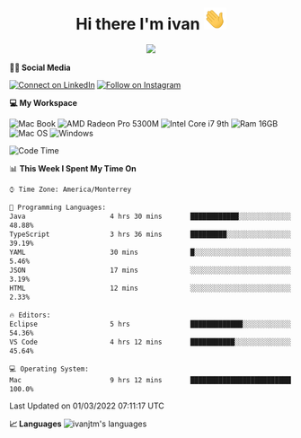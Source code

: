 <h1 align="center">Hi there I'm ivan <img src="https://raw.githubusercontent.com/ABSphreak/ABSphreak/master/gifs/Hi.gif" width="40px" /></h1>
<div align="center">
<img src="http://github-readme-streak-stats.herokuapp.com?user=ivanjtm&hide_border=true&background=00000000&border=FFFFFF00&sideNums=A8A8A8&sideLabels=A8A8A8&currStreakNum=FFC93C&dates=A8A8A8)](https://git.io/streak-stats"/>
</div>

**👦🏻 Social Media**

[![Connect on LinkedIn](https://img.shields.io/badge/LinkedIn-%230077B5.svg?&style=flat-square&logo=linkedin&logoColor=white)](https://www.linkedin.com/in/ivanjtm)
[![Follow on Instagram](https://img.shields.io/badge/Instagram-E4405F?style=flat-square&logo=instagram&logoColor=white)](https://www.instagram.com/ivanjtm)

**💻 My Workspace**

![Mac Book](https://img.shields.io/badge/Apple-MacBook_Pro_2019-999999?style=flat-square&logo=apple&logoColor=white)
![AMD Radeon Pro 5300M](https://img.shields.io/badge/AMD-Radeon_Pro_5300M-ED1C24?style=flat-square&logo=amd&logoColor=white)
![Intel Core i7 9th](https://img.shields.io/badge/Intel-Core_i7_9th-0071C5?style=flat-square&logo=intel&logoColor=white)
![Ram 16GB](https://img.shields.io/badge/RAM-16GB-230071C5?style=flat-square&logoColor=white)
![Mac OS](https://img.shields.io/badge/Mac%20OS-000000?style=flat-square&logo=apple&logoColor=white)
![Windows](https://img.shields.io/badge/Windows-0078D6?style=flat-square&logo=windows&logoColor=white)


<!--START_SECTION:waka-->
![Code Time](http://img.shields.io/badge/Code%20Time-615%20hrs%205%20mins-blue)

📊 **This Week I Spent My Time On** 

```text
⌚︎ Time Zone: America/Monterrey

💬 Programming Languages: 
Java                     4 hrs 30 mins       ████████████░░░░░░░░░░░░░   48.88% 
TypeScript               3 hrs 36 mins       █████████░░░░░░░░░░░░░░░░   39.19% 
YAML                     30 mins             █░░░░░░░░░░░░░░░░░░░░░░░░   5.46% 
JSON                     17 mins             ░░░░░░░░░░░░░░░░░░░░░░░░░   3.19% 
HTML                     12 mins             ░░░░░░░░░░░░░░░░░░░░░░░░░   2.33%

🔥 Editors: 
Eclipse                  5 hrs               █████████████░░░░░░░░░░░░   54.36% 
VS Code                  4 hrs 12 mins       ███████████░░░░░░░░░░░░░░   45.64%

💻 Operating System: 
Mac                      9 hrs 12 mins       █████████████████████████   100.0%

```


 Last Updated on 01/03/2022 07:11:17 UTC
<!--END_SECTION:waka-->
**📈 Languages**
 ![ivanjtm's languages](https://wakatime.com/share/@ivanjtm/a32f83c6-d0c9-49a4-a5ae-d0440b950377.svg)

